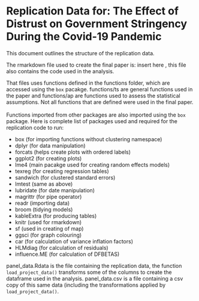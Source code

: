 # Replication Data for: The Effect of Distrust on Government Stringency During the Covid-19 Pandemic
This document outlines the structure of the replication data.

The rmarkdown file used to create the final paper is: insert here , this file also contains the code used in the analysis.

That files uses functions defined in the functions folder, which are accessed using the `box` pacakge. functions/ts are general functions used in the paper and functions/ap are functions used to assess the statistical assumptions. Not all functions that are defined were used in the final paper. \
\
Functions imported from other packages are also imported using the `box` package. Here is complete list of packages used and required for the replication code to run: 
- box (for importing functions without clustering namespace)
- dplyr (for data manipulation)
- forcats (helps create plots with ordered labels)
- ggplot2 (for creating plots)
- lme4 (main pacakge used for creating random effects models)
- texreg (for creating regression tables)
- sandwich (for clustered standard errors)
- lmtest (same as above)
- lubridate (for date manipulation)
- magrittr (for pipe operator)
- readr (importing data)
- broom (tidying models)
- kableExtra (for producing tables)
- knitr (used for rmarkdown)
- sf (used in creating of map)
- ggsci (for graph colouring)
- car (for calculation of variance inflation factors)
- HLMdiag (for calculation of residuals)
- influence.ME (for calculation of DFBETAS)

panel_data.Rdata is the file containing the replication data, the function `load_project_data()` transforms some of the columns to create the dataframe used in the analysis. panel_data.csv is a file containing a csv copy of this same data (including the transformations applied by `load_project_data()`.

